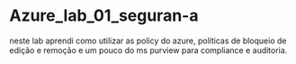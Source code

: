 # Azure_lab_01_seguran-a
neste lab aprendi como utilizar as policy do azure, políticas de bloqueio de edição e remoção e um pouco do ms purview para compliance e auditoria.
